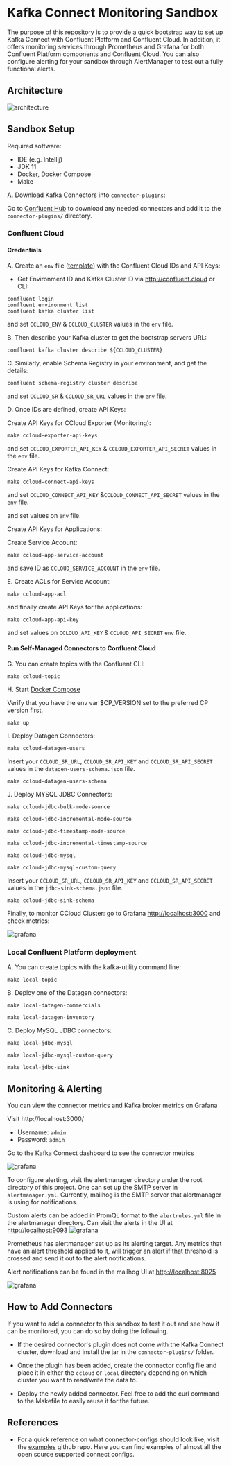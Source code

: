 # Kafka Connect Monitoring Sandbox

The purpose of this repository is to provide a quick bootstrap way to set up Kafka Connect with Confluent Platform and Confluent Cloud. In addition, it offers monitoring services through Prometheus and Grafana for both Confluent Platform components and Confluent Cloud. You can also configure alerting for your sandbox through AlertManager to test out a fully functional alerts. 

## Architecture

![architecture](./docs/img/architecture.png)
## Sandbox Setup

Required software:

* IDE (e.g. Intellij)
* JDK 11
* Docker, Docker Compose
* Make

A. Download Kafka Connectors into `connector-plugins`: 

Go to [Confluent Hub](https://hub.confluent.io) to download any needed connectors and add it to the `connector-plugins/` directory.


### Confluent Cloud

#### Credentials

A. Create an `env` file ([template](./env.template)) with the Confluent Cloud IDs and API Keys:

- Get Environment ID and Kafka Cluster ID via http://confluent.cloud or CLI:

```shell script
confluent login 
confluent environment list
confluent kafka cluster list
```

and set `CCLOUD_ENV` & `CCLOUD_CLUSTER` values in the `env` file.

B. Then describe your Kafka cluster to get the bootstrap servers URL:

```shell script
confluent kafka cluster describe ${CCLOUD_CLUSTER}
```

C. Similarly, enable Schema Registry in your environment, and get the details:

```shell script
confluent schema-registry cluster describe
```
and set `CCLOUD_SR` & `CCLOUD_SR_URL` values in the `env` file.

D. Once IDs are defined, create API Keys:

 Create API Keys for CCloud Exporter (Monitoring):

```shell script
make ccloud-exporter-api-keys
```

and set `CCLOUD_EXPORTER_API_KEY` & `CCLOUD_EXPORTER_API_SECRET` values in the `env` file.

 Create API Keys for Kafka Connect:

```shell script
make ccloud-connect-api-keys
```

and set `CCLOUD_CONNECT_API_KEY` &`CCLOUD_CONNECT_API_SECRET` values in the `env` file.

and set values on `env` file.

 Create API Keys for Applications:

Create Service Account:

```shell script
make ccloud-app-service-account
```

and save ID as `CCLOUD_SERVICE_ACCOUNT` in the `env` file.

E. Create ACLs for Service Account:

```shell script
make ccloud-app-acl
```

and finally create API Keys for the applications:

```shell script
make ccloud-app-api-key
```

and set values on `CCLOUD_API_KEY` & `CCLOUD_API_SECRET` `env` file.

#### Run Self-Managed Connectors to Confluent Cloud

G. You can create topics with the Confluent CLI:
```shell script
make ccloud-topic
```

H. Start [Docker Compose](docker-compose.yml)

Verify that you have the env var $CP_VERSION set to the preferred CP version first.

```shell script
make up
```


I. Deploy Datagen Connectors:

```shell script
make ccloud-datagen-users
```
Insert your `CCLOUD_SR_URL`, `CCLOUD_SR_API_KEY` and `CCLOUD_SR_API_SECRET` values in the `datagen-users-schema.json` file.
```shell script
make ccloud-datagen-users-schema
```
J. Deploy MYSQL JDBC Connectors:
```shell script
make ccloud-jdbc-bulk-mode-source
```

```shell script
make ccloud-jdbc-incremental-mode-source
```

```shell script
make ccloud-jdbc-timestamp-mode-source
```

```shell script
make ccloud-jdbc-incremental-timestamp-source
```

```shell script
make ccloud-jdbc-mysql
```

```shell script
make ccloud-jdbc-mysql-custom-query
```

Insert your `CCLOUD_SR_URL`, `CCLOUD_SR_API_KEY` and `CCLOUD_SR_API_SECRET` values in the `jdbc-sink-schema.json` file.
```shell script
make ccloud-jdbc-sink-schema
```

Finally, to monitor CCloud Cluster: go to Grafana <http://localhost:3000> and check metrics:

![grafana](./docs/img/grafana-ccloud.png)


### Local Confluent Platform deployment


 
A. You can create topics with the kafka-utility command line:
```shell script
make local-topic
```

B. Deploy one of the Datagen connectors: 

```shell script
make local-datagen-commercials
```
```shell script
make local-datagen-inventory
```

C. Deploy MySQL JDBC connectors:
```shell script
make local-jdbc-mysql
```
```shell script
make local-jdbc-mysql-custom-query
```
```shell script
make local-jdbc-sink
```





## Monitoring & Alerting

You can view the connector metrics and Kafka broker metrics on Grafana

Visit http://localhost:3000/

* Username: `admin`
* Password: `admin`

Go to the Kafka Connect dashboard to see the connector metrics

![grafana](./docs/img/kafka-connect-cluster.png)


To configure alerting, visit the alertmanager directory under the root directory of this project. One can set up the SMTP server in `alertmanager.yml`. Currently, mailhog is the SMTP server that alertmanager is using for notifications. 

Custom alerts can be added in PromQL format to the `alertrules.yml` file in the alertmanager directory. Can visit the alerts in the UI at <http://localhost:9093>
![grafana](./docs/img/alertmanager.png)


Prometheus has alertmanager set up as its alerting target. Any metrics that have an alert threshold applied to it, will trigger an alert if that threshold is crossed and send it out to the alert notifications.

Alert notifications can be found in the mailhog UI at <http://localhost:8025>

![grafana](./docs/img/mailhog1.png)

## How to Add Connectors
If you want to add a connector to this sandbox to test it out and see how it can be monitored, you can do so by doing the following.

- If the desired connector's plugin does not come with the Kafka Connect cluster, download and install the jar in the `connector-plugins/` folder.

- Once the plugin has been added, create the connector config file and place it in either the `ccloud` or `local` directory depending on which cluster you want to read/write the data to.

- Deploy the newly added connector. Feel free to add the curl command to the Makefile to easily reuse it for the future.


## References

* For a quick reference on what connector-configs should look like, visit the [examples](https://github.com/confluentinc/kafka-docker-playground/tree/master/connect) github repo. Here you can find examples of almost all the open source supported connect configs. 
